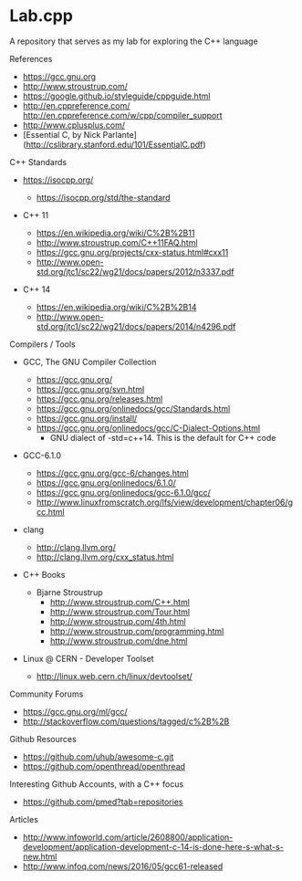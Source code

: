 # Lab.cpp
A repository that serves as my lab for exploring the C++ language

References
* https://gcc.gnu.org
* http://www.stroustrup.com/
* https://google.github.io/styleguide/cppguide.html
* http://en.cppreference.com/
	 http://en.cppreference.com/w/cpp/compiler_support
* http://www.cplusplus.com/
* [Essential C, by Nick Parlante] (http://cslibrary.stanford.edu/101/EssentialC.pdf)


C++ Standards
* https://isocpp.org/
	* https://isocpp.org/std/the-standard

* C++ 11
	* https://en.wikipedia.org/wiki/C%2B%2B11
	* http://www.stroustrup.com/C++11FAQ.html
	* https://gcc.gnu.org/projects/cxx-status.html#cxx11
	* http://www.open-std.org/jtc1/sc22/wg21/docs/papers/2012/n3337.pdf

* C++ 14
	* https://en.wikipedia.org/wiki/C%2B%2B14
	* http://www.open-std.org/jtc1/sc22/wg21/docs/papers/2014/n4296.pdf 


Compilers / Tools
* GCC, The GNU Compiler Collection
	* https://gcc.gnu.org/
	* https://gcc.gnu.org/svn.html
	* https://gcc.gnu.org/releases.html
	* https://gcc.gnu.org/onlinedocs/gcc/Standards.html
	* https://gcc.gnu.org/install/
	* https://gcc.gnu.org/onlinedocs/gcc/C-Dialect-Options.html
		* GNU dialect of -std=c++14. This is the default for C++ code

* GCC-6.1.0
	* https://gcc.gnu.org/gcc-6/changes.html
	* https://gcc.gnu.org/onlinedocs/6.1.0/
	* https://gcc.gnu.org/onlinedocs/gcc-6.1.0/gcc/
	* http://www.linuxfromscratch.org/lfs/view/development/chapter06/gcc.html

* clang
	* http://clang.llvm.org/
	* http://clang.llvm.org/cxx_status.html

* C++ Books
	* Bjarne Stroustrup
		* http://www.stroustrup.com/C++.html
		* http://www.stroustrup.com/Tour.html
		* http://www.stroustrup.com/4th.html
		* http://www.stroustrup.com/programming.html
		* http://www.stroustrup.com/dne.html
* Linux @ CERN - Developer Toolset
	* http://linux.web.cern.ch/linux/devtoolset/
		
		
Community Forums
* https://gcc.gnu.org/ml/gcc/
* http://stackoverflow.com/questions/tagged/c%2B%2B



Github Resources
* https://github.com/uhub/awesome-c.git
* https://github.com/openthread/openthread


Interesting Github Accounts, with a C++ focus
* https://github.com/pmed?tab=repositories


Articles
* http://www.infoworld.com/article/2608800/application-development/application-development-c-14-is-done-here-s-what-s-new.html
* http://www.infoq.com/news/2016/05/gcc61-released

